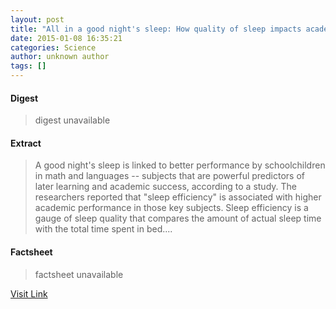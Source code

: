 ```yaml
---
layout: post
title: "All in a good night's sleep: How quality of sleep impacts academic performance in children"
date: 2015-01-08 16:35:21
categories: Science
author: unknown author
tags: []
---
```



#### Digest
>digest unavailable

#### Extract
>A good night's sleep is linked to better performance by schoolchildren in math and languages -- subjects that are powerful predictors of later learning and academic success, according to a study. The researchers reported that "sleep efficiency" is associated with higher academic performance in those key subjects. Sleep efficiency is a gauge of sleep quality that compares the amount of actual sleep time with the total time spent in bed....

#### Factsheet
>factsheet unavailable

[Visit Link](http://feeds.sciencedaily.com/~r/sciencedaily/~3/rFuqbUHNXlM/150108113521.htm)


